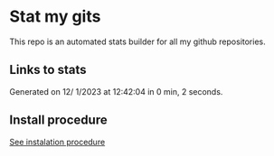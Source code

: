 # Stat my gits

This repo is an automated stats builder for all my github repositories.

## Links to stats


Generated on 12/ 1/2023 at 12:42:04 in 0 min, 2 seconds.

## Install procedure

[See instalation procedure](./src/install.md)
